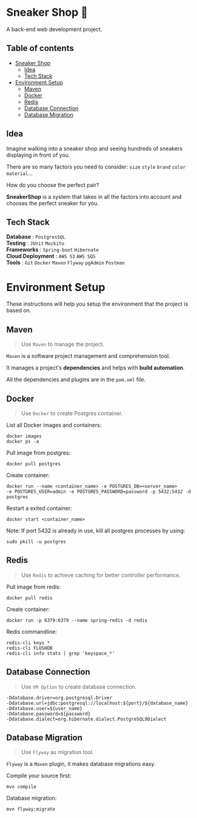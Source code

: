 # Sneaker Shop :athletic_shoe: 

A back-end web development project.

## Table of contents
* [Sneaker Shop](#sneaker-shop-athletic_shoe)     
  * [Idea](#idea)     
  * [Tech Stack](#tech-stack)       
* [Environment Setup](#environment-setup)    
  * [Maven](#maven)    
  * [Docker](#docker)     
  * [Redis](#redis)
  * [Database Connection](#database-connection)  
  * [Database Migration](#database-migration)     

## Idea
Imagine walking into a sneaker shop and seeing hundreds of sneakers displaying in front of you.     

There are so many factors you need to consider: `size` `style` `brand` `color` `material`...   
     
How do you choose the perfect pair?         

**SneakerShop** is a system that takes in all the factors into account and chooses the perfect sneaker for you.

## Tech Stack

**Database** : `PostgresSQL`  
**Testing** : `JUnit` `Mockito`  
**Frameworks** : `Spring-boot` `Hibernate`   
**Cloud Deployment** : `AWS S3` `AWS SQS`   
**Tools** : `Git` `Docker` `Maven` `Flyway` `pgAdmin` `Postman`  

# Environment Setup
These instructions will help you setup the environment that the project is based on.    

## Maven    
>Use `Maven` to manage the project.     
>
`Maven` is a software project management and comprehension tool.   
 
It manages a project's **dependencies** and helps with **build automation**.

All the dependencies and plugins are in the `pom.xml` file.     

## Docker
>Use `Docker` to create Postgres container.
>
List all Docker images and containers:

    docker images
    docker ps -a

Pull image from postgres: 
    
    docker pull postgres
    
Create container: 
    
    docker run --name <container_name> -e POSTGRES_DB=<server_name> 
    -e POSTGRES_USER=admin -e POSTGRES_PASSWORD=password -p 5432:5432 -d postgres
    
Restart a exited container:
    
    docker start <container_name>

Note: If port 5432 is already in use, kill all postgres processes by using:
    
    sudo pkill -u postgres

## Redis
>Use `Redis` to achieve caching for better controller performance.
>
Pull image from redis:

    docker pull redis
    
Create container: 

    docker run -p 6379:6379 --name spring-redis -d redis
    
Redis commandline:

    redis-cli keys *
    redis-cli FLUSHDB
    redis-cli info stats | grep 'keyspace_*'

## Database Connection
>Use `VM Option` to create database connection.
>
    -Ddatabase.driver=org.postgresql.Driver
    -Ddatabase.url=jdbc:postgresql://localhost:${port}/${database_name}
    -Ddatabase.user=${user_name}
    -Ddatabase.password=${password}
    -Ddatabase.dialect=org.hibernate.dialect.PostgreSQL9Dialect

## Database Migration
>Use `Flyway` as migration tool.
>

`Flyway` is a `Maven` plugin, it makes database migrations easy.     

Compile your source first:  

    mvn compile
    
Database migration: 

    mvn flyway:migrate
    






